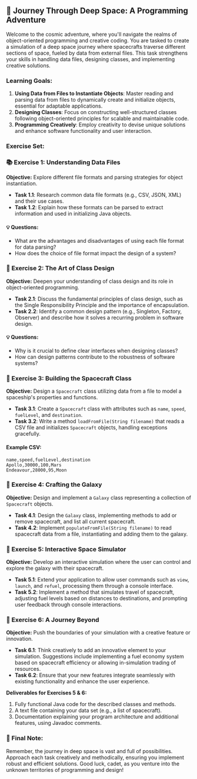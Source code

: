## 🚀 Journey Through Deep Space: A Programming Adventure

Welcome to the cosmic adventure, where you'll navigate the realms of object-oriented programming and creative coding. You are tasked to create a simulation of a deep space journey where spacecrafts traverse different sections of space, fueled by data from external files. This task strengthens your skills in handling data files, designing classes, and implementing creative solutions.

### Learning Goals:

1. **Using Data from Files to Instantiate Objects**: Master reading and parsing data from files to dynamically create and initialize objects, essential for adaptable applications.
2. **Designing Classes**: Focus on constructing well-structured classes following object-oriented principles for scalable and maintainable code.
3. **Programming Creatively**: Employ creativity to devise unique solutions and enhance software functionality and user interaction.

### Exercise Set:

### 📚 Exercise 1: Understanding Data Files

**Objective:** Explore different file formats and parsing strategies for object instantiation.

- **Task 1.1**: Research common data file formats (e.g., CSV, JSON, XML) and their use cases.
- **Task 1.2**: Explain how these formats can be parsed to extract information and used in initializing Java objects.

#### 💡 Questions:
- What are the advantages and disadvantages of using each file format for data parsing?
- How does the choice of file format impact the design of a system?

### 🧩 Exercise 2: The Art of Class Design

**Objective:** Deepen your understanding of class design and its role in object-oriented programming.

- **Task 2.1**: Discuss the fundamental principles of class design, such as the Single Responsibility Principle and the importance of encapsulation.
- **Task 2.2**: Identify a common design pattern (e.g., Singleton, Factory, Observer) and describe how it solves a recurring problem in software design.

#### 💡 Questions:
- Why is it crucial to define clear interfaces when designing classes?
- How can design patterns contribute to the robustness of software systems?

### 🤖 Exercise 3: Building the Spacecraft Class

**Objective:** Design a `Spacecraft` class utilizing data from a file to model a spaceship's properties and functions.

- **Task 3.1**: Create a `Spacecraft` class with attributes such as `name`, `speed`, `fuelLevel`, and `destination`.
- **Task 3.2**: Write a method `loadFromFile(String filename)` that reads a CSV file and initializes `Spacecraft` objects, handling exceptions gracefully.

#### Example CSV:
```plaintext
name,speed,fuelLevel,destination
Apollo,30000,100,Mars
Endeavour,28000,95,Moon
```

### 🌌 Exercise 4: Crafting the Galaxy

**Objective:** Design and implement a `Galaxy` class representing a collection of `Spacecraft` objects.

- **Task 4.1**: Design the `Galaxy` class, implementing methods to add or remove spacecraft, and list all current spacecraft.
- **Task 4.2**: Implement `populateFromFile(String filename)` to read spacecraft data from a file, instantiating and adding them to the galaxy.

### 🚀 Exercise 5: Interactive Space Simulator

**Objective:** Develop an interactive simulation where the user can control and explore the galaxy with their spacecraft.

- **Task 5.1**: Extend your application to allow user commands such as `view`, `launch`, and `refuel`, processing them through a console interface.
- **Task 5.2**: Implement a method that simulates travel of spacecraft, adjusting fuel levels based on distances to destinations, and prompting user feedback through console interactions.

### 🌠 Exercise 6: A Journey Beyond

**Objective:** Push the boundaries of your simulation with a creative feature or innovation.

- **Task 6.1**: Think creatively to add an innovative element to your simulation. Suggestions include implementing a fuel economy system based on spacecraft efficiency or allowing in-simulation trading of resources.
- **Task 6.2**: Ensure that your new features integrate seamlessly with existing functionality and enhance the user experience.

**Deliverables for Exercises 5 & 6:**

1. Fully functional Java code for the described classes and methods.
2. A text file containing your data set (e.g., a list of spacecraft).
3. Documentation explaining your program architecture and additional features, using Javadoc comments.

### 🚀 Final Note:
Remember, the journey in deep space is vast and full of possibilities. Approach each task creatively and methodically, ensuring you implement robust and efficient solutions. Good luck, cadet, as you venture into the unknown territories of programming and design!